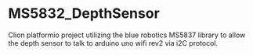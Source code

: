# MS5832_DepthSensor 
Clion platformio project utilizing the blue robotics MS5837 library to  allow the depth sensor to talk to arduino uno wifi rev2 via i2C protocol.
